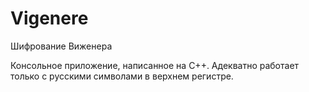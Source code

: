 # Vigenere
Шифрование Виженера

Консольное приложение, написанное на C++. Адекватно работает только с русскими символами в верхнем регистре.
